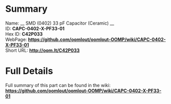 
Summary
=================
  
Name: __ SMD (0402) 33 pF Capacitor (Ceramic) __    
ID: __CAPC-0402-X-PF33-01__   
Hex ID: __C42P033__   
WebPage: __https://github.com/oomlout/oomlout-OOMP/wiki/CAPC-0402-X-PF33-01__   
Short URL: __http://oom.lt/C42P033__   

Full Details
==========================
Full summary of this part can be found in the wiki:   
__https://github.com/oomlout/oomlout-OOMP/wiki/CAPC-0402-X-PF33-01__    

